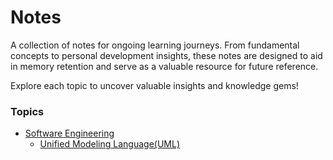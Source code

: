# Notes

A collection of notes for ongoing learning journeys. From fundamental concepts to personal development insights, these notes are designed to aid in memory retention and serve as a valuable resource for future reference.

Explore each topic to uncover valuable insights and knowledge gems!

### Topics

- [Software Engineering](software-engineering/README.md)
  - [Unified Modeling Language(UML)](software-engineering/uml.md)